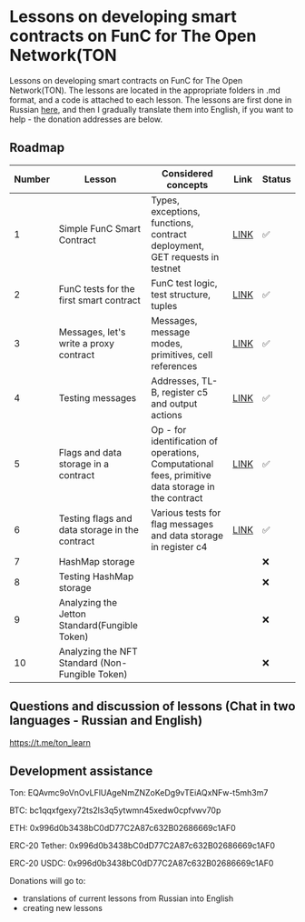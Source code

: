 # Lessons on developing smart contracts on FunC for The Open Network(TON

Lessons on developing smart contracts on FunC for The Open Network(TON). The lessons are located in the appropriate folders in .md format, and a code is attached to each lesson. The lessons are first done in Russian [here](https://github.com/romanovichim/TonFunClessons_ru/), and then I gradually translate them into English, if you want to help - the donation addresses are below.

## Roadmap
| Number | Lesson | Considered concepts | Link | Status |
| ------------- | ------------- | ------------- | ------------- | ------------- |
| 1 | Simple FunC Smart Contract | Types, exceptions, functions, contract deployment, GET requests in testnet | [LINK](./1lesson/firstlesson.md)  | ✅  |
| 2 | FunC tests for the first smart contract  | FunC test logic, test structure, tuples  | [LINK](./2lesson/secondlesson.md) | ✅  |
| 3 | Messages, let's write a proxy contract |  Messages, message modes, primitives, cell references | [LINK](./3lesson/thirdlesson.md) | ✅  |
| 4 | Testing messages | Addresses, TL-B, register c5 and output actions |  [LINK](./4lesson/forthlesson.md) | ✅ |
| 5 | Flags and data storage in a contract | Op - for identification of operations, Computational fees, primitive data storage in the contract  | [LINK](./5lesson/fifthlesson.md) |  ✅  |
| 6 | Testing flags and data storage in the contract |  Various tests for flag messages and data storage in register c4  | [LINK](./6lesson/sixthlesson.md) |  ✅ |
| 7 | HashMap storage  |   |  | ❌  |
| 8 | Testing HashMap storage  |   |   | ❌  |
| 9 | Analyzing the Jetton Standard(Fungible Token)  |   |   | ❌  |
| 10 | Analyzing the NFT Standard (Non-Fungible Token)  |   |   | ❌  |


## Questions and discussion of lessons (Chat in two languages - Russian and English)

https://t.me/ton_learn

## Development assistance

Ton:  EQAvmc9oVnOvLFlUAgeNmZNZoKeDg9vTEiAQxNFw-t5mh3m7

BTC: bc1qqxfgexy72ts2ls3q5ytwmn45xedw0cpfvwv70p

ETH: 0x996d0b3438bC0dD77C2A87c632B02686669c1AF0

ERC-20 Tether: 0x996d0b3438bC0dD77C2A87c632B02686669c1AF0

ERC-20 USDC: 0x996d0b3438bC0dD77C2A87c632B02686669c1AF0

Donations will go to:
  - translations of current lessons from Russian into English
  - creating new lessons